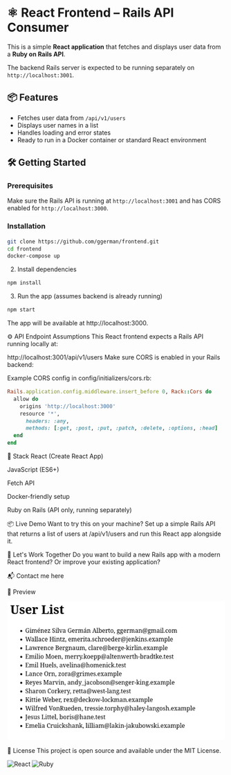 # ⚛️ React Frontend – Rails API Consumer

This is a simple **React application** that fetches and displays user data from a **Ruby on Rails API**.

The backend Rails server is expected to be running separately on `http://localhost:3001`.

## 📦 Features

- Fetches user data from `/api/v1/users`
- Displays user names in a list
- Handles loading and error states
- Ready to run in a Docker container or standard React environment

## 🛠️ Getting Started

### Prerequisites

Make sure the Rails API is running at `http://localhost:3001` and has CORS enabled for `http://localhost:3000`.

### Installation

```bash
git clone https://github.com/ggerman/frontend.git
cd frontend
docker-compose up

```

2. Install dependencies

```bash
npm install
```

3. Run the app (assumes backend is already running)

```bash
npm start
```


The app will be available at http://localhost:3000.

⚙️ API Endpoint Assumptions
This React frontend expects a Rails API running locally at:


http://localhost:3001/api/v1/users
Make sure CORS is enabled in your Rails backend:

Example CORS config in config/initializers/cors.rb:

```ruby
Rails.application.config.middleware.insert_before 0, Rack::Cors do
  allow do
    origins 'http://localhost:3000'
    resource '*',
      headers: :any,
      methods: [:get, :post, :put, :patch, :delete, :options, :head]
  end
end
```

🧱 Stack
React (Create React App)

JavaScript (ES6+)

Fetch API

Docker-friendly setup

Ruby on Rails (API only, running separately)

📦 Live Demo
Want to try this on your machine?
Set up a simple Rails API that returns a list of users at /api/v1/users and run this React app alongside it.

🤝 Let's Work Together
Do you want to build a new Rails app with a modern React frontend?
Or improve your existing application?

📬 Contact me here

📸 Preview

![](./images/Screenshot_20250505_142236.png)

📜 License
This project is open source and available under the MIT License.

<img src="https://upload.wikimedia.org/wikipedia/commons/a/a7/React-icon.svg" alt="React" width="30"/>
<img src="https://upload.wikimedia.org/wikipedia/commons/7/73/Ruby_logo.svg" alt="Ruby" width="30"/>


